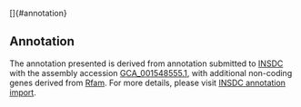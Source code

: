 []{#annotation}

Annotation
----------

The annotation presented is derived from annotation submitted to
[INSDC](http://www.insdc.org) with the assembly accession
[GCA\_001548555.1](http://www.ebi.ac.uk/ena/data/view/GCA_001548555.1),
with additional non-coding genes derived from
[Rfam](http://rfam.xfam.org/). For more details, please visit [INSDC
annotation
import](http://ensemblgenomes.org/info/data/insdc_annotation).

